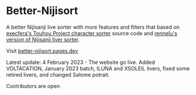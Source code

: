 # Better-Nijisort
A better Nijisanji live sorter with more features and filters that based on [execfera's Touhou Project character sorter](https://tohosort.frelia.my/) source code and [rennelu's version of Nijisanji liver sorter](https://rennelu.github.io/nijisort).

Visit [better-nijisort.pages.dev](https://better-nijisort.pages.dev/)

Latest update:
4 February 2023 - The website go live. Added VOLTACATION, January 2023 batch, ILUNA and XSOLEIL livers, fixed some retired livers, and changed Salome potrait.

Contributors are open
